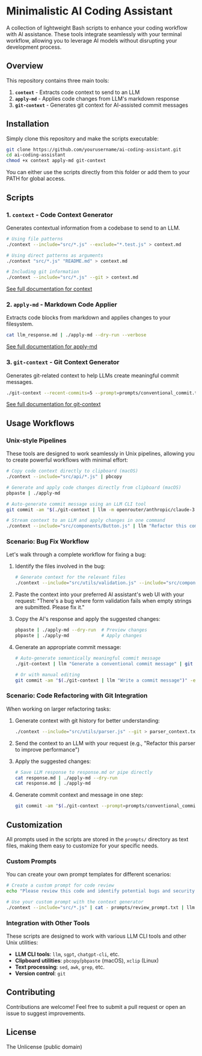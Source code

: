 # Minimalistic AI Coding Assistant

A collection of lightweight Bash scripts to enhance your coding workflow with AI assistance. These tools integrate seamlessly with your terminal workflow, allowing you to leverage AI models without disrupting your development process.

## Overview

This repository contains three main tools:

1. **`context`** - Extracts code context to send to an LLM
2. **`apply-md`** - Applies code changes from LLM's markdown response
3. **`git-context`** - Generates git context for AI-assisted commit messages

## Installation

Simply clone this repository and make the scripts executable:

```bash
git clone https://github.com/yourusername/ai-coding-assistant.git
cd ai-coding-assistant
chmod +x context apply-md git-context
```

You can either use the scripts directly from this folder or add them to your PATH for global access.

## Scripts

### 1. `context` - Code Context Generator

Generates contextual information from a codebase to send to an LLM.

```bash
# Using file patterns
./context --include="src/*.js" --exclude="*.test.js" > context.md

# Using direct patterns as arguments
./context "src/*.js" "README.md" > context.md

# Including git information
./context --include="src/*.js" --git > context.md
```

[See full documentation for context](./docs/context.md)

### 2. `apply-md` - Markdown Code Applier

Extracts code blocks from markdown and applies changes to your filesystem.

```bash
cat llm_response.md | ./apply-md --dry-run --verbose
```

[See full documentation for apply-md](./docs/apply-md.md)

### 3. `git-context` - Git Context Generator

Generates git-related context to help LLMs create meaningful commit messages.

```bash
./git-context --recent-commits=5 --prompt=prompts/conventional_commit.txt > commit_context.txt
```

[See full documentation for git-context](./docs/git-context.md)

## Usage Workflows

### Unix-style Pipelines

These tools are designed to work seamlessly in Unix pipelines, allowing you to create powerful workflows with minimal effort:

```bash
# Copy code context directly to clipboard (macOS)
./context --include="src/api/*.js" | pbcopy

# Generate and apply code changes directly from clipboard (macOS)
pbpaste | ./apply-md

# Auto-generate commit message using an LLM CLI tool
git commit -am "$(./git-context | llm -m openrouter/anthropic/claude-3.5-haiku)" -e

# Stream context to an LLM and apply changes in one command
./context --include="src/components/Button.js" | llm "Refactor this component to use hooks" | ./apply-md
```

### Scenario: Bug Fix Workflow

Let's walk through a complete workflow for fixing a bug:

1. Identify the files involved in the bug:
   ```bash
   # Generate context for the relevant files
   ./context --include="src/utils/validation.js" --include="src/components/Form.js" | pbcopy
   ```

2. Paste the context into your preferred AI assistant's web UI with your request:
   "There's a bug where form validation fails when empty strings are submitted. Please fix it."

3. Copy the AI's response and apply the suggested changes:
   ```bash
   pbpaste | ./apply-md --dry-run  # Preview changes
   pbpaste | ./apply-md            # Apply changes
   ```

4. Generate an appropriate commit message:
   ```bash
   # Auto-generate semantically meaningful commit message
   ./git-context | llm "Generate a conventional commit message" | git commit -F -
   
   # Or with manual editing
   git commit -am "$(./git-context | llm "Write a commit message")" -e
   ```

### Scenario: Code Refactoring with Git Integration

When working on larger refactoring tasks:

1. Generate context with git history for better understanding:
   ```bash
   ./context --include="src/utils/parser.js" --git > parser_context.txt
   ```

2. Send the context to an LLM with your request (e.g., "Refactor this parser to improve performance")

3. Apply the suggested changes:
   ```bash
   # Save LLM response to response.md or pipe directly
   cat response.md | ./apply-md --dry-run
   cat response.md | ./apply-md
   ```

4. Generate commit context and message in one step:
   ```bash
   git commit -am "$(./git-context --prompt=prompts/conventional_commit.txt | llm "Generate a detailed commit message")" -e
   ```

## Customization

All prompts used in the scripts are stored in the `prompts/` directory as text files, making them easy to customize for your specific needs.

### Custom Prompts

You can create your own prompt templates for different scenarios:

```bash
# Create a custom prompt for code review
echo "Please review this code and identify potential bugs and security issues." > prompts/review_prompt.txt

# Use your custom prompt with the context generator
./context --include="src/*.js" | cat - prompts/review_prompt.txt | llm
```

### Integration with Other Tools

These scripts are designed to work with various LLM CLI tools and other Unix utilities:

- **LLM CLI tools**: `llm`, `sgpt`, `chatgpt-cli`, etc.
- **Clipboard utilities**: `pbcopy`/`pbpaste` (macOS), `xclip` (Linux)
- **Text processing**: `sed`, `awk`, `grep`, etc.
- **Version control**: `git`

## Contributing

Contributions are welcome! Feel free to submit a pull request or open an issue to suggest improvements.

## License

The Unlicense (public domain)
